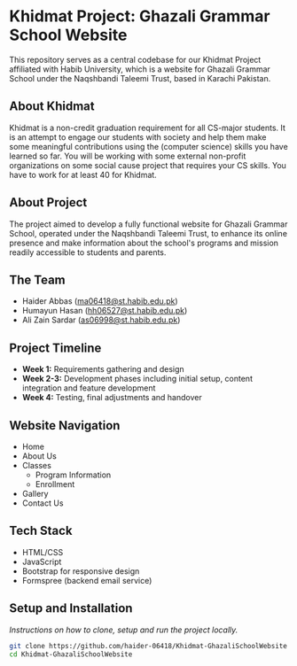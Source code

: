 # Khidmat Project: Ghazali Grammar School Website

This repository serves as a central codebase for our Khidmat Project affiliated with Habib University, which is a website for Ghazali Grammar School under the Naqshbandi Taleemi Trust, based in Karachi Pakistan.


## About Khidmat

Khidmat is a non-credit graduation requirement for all CS-major students. It is an attempt to engage our students with society and help them make some meaningful contributions using the (computer science) skills you have learned so far. You will be working with some external non-profit organizations on some social cause project that requires your CS skills. You have to work for at least 40 for Khidmat. 

## About Project

The project aimed to develop a fully functional website for Ghazali Grammar School, operated under the Naqshbandi Taleemi Trust, to enhance its online presence and make information about the school's programs and mission readily accessible to students and parents.

## The Team

- Haider Abbas (ma06418@st.habib.edu.pk)
- Humayun Hasan (hh06527@st.habib.edu.pk)
- Ali Zain Sardar (as06998@st.habib.edu.pk)

## Project Timeline

- **Week 1:** Requirements gathering and design
- **Week 2-3:** Development phases including initial setup, content integration and feature development
- **Week 4:** Testing, final adjustments and handover

## Website Navigation

- Home
- About Us
- Classes
  - Program Information
  - Enrollment
- Gallery
- Contact Us

## Tech Stack

- HTML/CSS
- JavaScript
- Bootstrap for responsive design
- Formspree (backend email service)

## Setup and Installation

_Instructions on how to clone, setup and run the project locally._

```bash
git clone https://github.com/haider-06418/Khidmat-GhazaliSchoolWebsite
cd Khidmat-GhazaliSchoolWebsite
```
